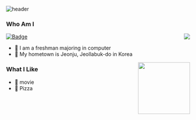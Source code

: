 

![header](https://capsule-render.vercel.app/api?type=Waving&color=65cc99&height=200&section=header&text=Developer&fontSize=50)

<!--
**0min0422/0min0422** is a ✨ _special_ ✨ repository because its `README.md` (this file) appears on your GitHub profile.

Here are some ideas to get you started:

-->

### Who Am I

<img align='right' src="http://mazassumnida.wtf/api/v2/generate_badge?boj=wnwn8829">

[![Badge](https://widget.realdeveloper.pro/api/badge?title=Tech&badges=Python,Java,C)](https://github.com/kijepark)

- 🥇 I am a freshman majoring in computer
- 🚅 My hometown is Jeonju, Jeollabuk-do in Korea



<img align='right' src="https://github-readme-stats.vercel.app/api?username=0min0422" height="142">

### What I Like

- 🔵 movie
- 🍕 Pizza
